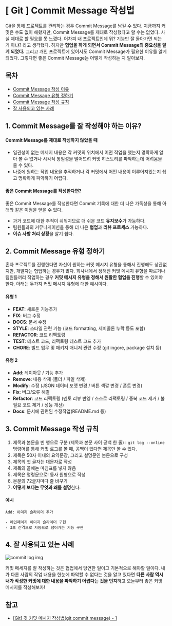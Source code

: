 # [ Git ] Commit Message 작성법

Git을 통해 프로젝트를 관리하는 경우 Commit Message를 남길 수 있다. 지금까지 커밋은 수도 없이 해왔지만, Commit Message를 제대로 작성했다고 할 수는 없었다. 사실 제대로 할 필요를 못 느꼈다. 어차피 내 프로젝트인데 뭐? 기능만 잘 돌아가면 되는 거 아냐? 라고 생각했다.
하지만 **협업을 하게 되면서 Commit Message의 중요성을 알게 되었다.** 그리고 개인 프로젝트에 있어서도 Commit Message가 필요한 이유를 알게 되었다. 그렇다면 좋은 Commit Message는 어떻게 작성하는 지 알아보자.

## 목차

- [Commit Message 작성 이유](#1-commit-message를-잘-작성해야-하는-이유)
- [Commit Message 유형 정하기](#2-commit-message-유형-정하기)
- [Commit Message 작성 규칙](#3-commit-message-작성-규칙)
- [잘 사용되고 있는 사례](#4-잘-사용되고-있는-사례)

## 1. Commit Message를 잘 작성해야 하는 이유?

#### Commit Message를 제대로 작성하지 않았을 때

- 일관성이 없는 메세지 내용은 각 커밋의 위치에서 어떤 작업을 했는지 명확하게 알아 볼 수 없거나 시각적 통일성을 떨어뜨려 커밋 히스토리를 파악하는데 어려움을 줄 수 있다.
- 나중에 원하는 작업 내용을 추적하거나 각 커밋에서 어떤 내용이 이루어져있는지 쉽고 명확하게 파악하기 어렵다.

#### 좋은 Commit Message를 작성한다면?

좋은 Commit Message를 작성한다면 Commit 기록에 대한 더 나은 가독성을 통해 아래와 같은 이점을 얻을 수 있다.

- 과거 코드에 대한 추적이 쉬워지므로 더 쉬운 코드 **유지보수**가 가능하다.
- 팀원들과의 커뮤니케이션을 통해 더 나은 **협업**과 **리뷰 프로세스** 가능하다.
- **이슈 사항 처리 상황**을 알기 쉽다.

## 2. Commit Message 유형 정하기

혼자 프로젝트를 진행한다면 자신이 원하는 커밋 메시지 유형을 통해서 진행해도 상관없지만, 개발자는 협업하는 경우가 많다. 회사내에서 정해진 커밋 메시지 유형을 따르거나 팀원들끼리 작업하는 경우 **커밋 메시지 유형을 정해서 원활한 협업을 진행**할 수 있어야 한다. 아래는 두가지 커밋 메시지 유형에 대한 예시이다.

#### 유형 1

- **FEAT**: 새로운 기능추가
- **FIX**: 버그 수정
- **DOCS**: 문서 수정
- **STYLE**: 스타일 관련 기능 (코드 formatting, 세미콜론 누락 등도 포함)
- **REFACTOR**: 코드 리팩토링
- **TEST**: 테스트 코드, 리팩토링 테스트 코드 추가
- **CHORE**: 빌드 업무 및 패키지 매니저 관련 수정 (git ingore, package 설치 등)

#### 유형 2

- **Add**: 레이아웃 / 기능 추가
- **Remove**: 내용 삭제 (폴더 / 파일 삭제)
- **Modify**: 수정 (JSON 데이터 포맷 변경 / 버튼 색깔 변경 / 폰트 변경)
- **Fix**: 버그/오류 해결
- **Refactor**: 코드 리팩토링 (멘토 리뷰 반영 / 스스로 리팩토링 / 중복 코드 제거 / 불필요 코드 제거 / 성능 개선)
- **Docs**: 문서에 관련된 수정작업(README.md 등)

## 3. Commit Message 작성 규칙

1. 제목과 본문을 빈 행으로 구분 (제목과 본문 사이 공백 한 줄)
   : `git log --online` 명령어를 통해 커밋 로그를 볼 때, 공백이 있다면 제목만 볼 수 있다.
2. 제목은 50자 이내의 요약문장, 그리고 설명문인 본문으로 구성
3. 제목의 첫 글자는 대문자로 작성
4. 제목의 끝에는 마침표를 넣지 않음
5. 제목은 명령문으로! 동사 원형으로 작성
6. 본문의 72글자마다 줄 바꾸기
7. **어떻게 보다는 무엇과 왜를 설명**한다.

#### 예시

```
Add: 이미지 슬라이더 추가

- 메인페이지 이미지 슬라이더 구현
- 3초 간격으로 자동으로 넘어가는 기능 구현
```

## 4. 잘 사용되고 있는 사례

![commit log img](https://www.notion.so/image/https%3A%2F%2Fs3-us-west-2.amazonaws.com%2Fsecure.notion-static.com%2Fe65bd38a-b9bc-42eb-b506-da7c15ec9848%2FUntitled.png?table=block&id=ecdee0f8-d224-4292-b7b9-962698d5bf37&spaceId=4b97eaca-7938-4c43-b27c-a0c55795a841&width=1060&userId=13d5f1d1-9943-4b72-bcfc-6bcdb668b248&cache=v2)

커밋 메세지를 잘 작성하는 것은 협업에서 당연한 일이고 기본적으로 해야할 일이다. 내가 다른 사람의 작업 내용을 한눈에 파악할 수 없다는 것을 알고 있다면 **다른 사람 역시 내가 작성한 커밋에 대한 내용을 파악하기 어렵다는 것을 인지**하고 오늘부터 좋은 커밋 메시지를 작성해보자!

## 참고

- [[Git] 깃 커밋 메시지 작성법(git commit message) - 1](https://richone.tistory.com/26)
